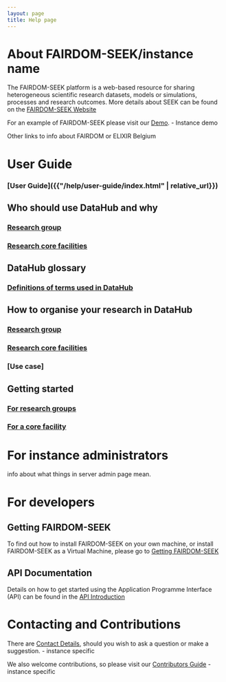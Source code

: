 ```yaml
---
layout: page
title: Help page
---
```


# About FAIRDOM-SEEK/instance name

The FAIRDOM-SEEK platform is a web-based resource for sharing heterogeneous scientific research datasets, 
models or simulations, processes and research outcomes. More details about SEEK can be found on the [FAIRDOM-SEEK Website](https://seek4science.org)

For an example of FAIRDOM-SEEK please visit our [Demo](http://demo.seek4science.org). - Instance demo

Other links to info about FAIRDOM or ELIXIR Belgium

# User Guide
### [User Guide]({{"/help/user-guide/index.html" | relative_url}})

## Who should use DataHub and why
### [Research group]()
### [Research core facilities]()

## DataHub glossary
### [Definitions of terms used in DataHub](help/datahub/glossary.html)

## How to organise your research in DataHub
### [Research group]()
### [Research core facilities ]()
### [Use case]

## Getting started
### [For research groups](help/datahub/start-for-research-group.md)
### [For a core facility]()

# For instance administrators
info about what things in server admin page mean.

# For developers

## Getting FAIRDOM-SEEK

To find out how to install FAIRDOM-SEEK on your own machine, or install FAIRDOM-SEEK as a Virtual Machine, please go to [Getting FAIRDOM-SEEK](get-seek.html)

## API Documentation

Details on how to get started using the Application Programme Interface (API) can be found in the [API Introduction](/help/user-guide/api.html) 

# Contacting and Contributions

There are [Contact Details](/contacting-us.html), should you wish to ask a question or make a suggestion. - instance specific

We also welcome contributions, so please visit our [Contributors Guide](/contributing.html) - instance specific


